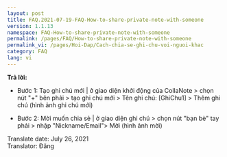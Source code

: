 ```yaml
---
layout: post
title: FAQ.2021-07-19-FAQ-How-to-share-private-note-with-someone
version: 1.1.13
namespace: FAQ-How-to-share-private-note-with-someone
permalink: /pages/FAQ/How-to-share-private-note-with-someone
permalink_vi: /pages/Hoi-Dap/Cach-chia-se-ghi-chu-voi-nguoi-khac
category: FAQ
lang: vi
---
```


**Trả lời:**
- Bước 1: Tạo ghi chú mới | ở giao diện khởi động của CollaNote > chọn nút "+" bên phải > tạo ghi chú mới > Tên ghi chú: [GhiChu1] > Thêm ghi chú
(hình ảnh ghi chú mới)  

- Bước 2: Mời muốn chia sẻ | ở giao diện ghi chú > chọn nút "bạn bè" tay phải > nhập "Nickname/Email"> Mời
(hình ảnh mời)  

<div class="date">Translate date: July 26, 2021<br>Translator: Đăng</div>
